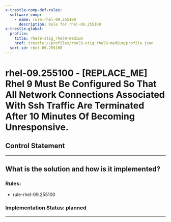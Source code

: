 ```yaml
---
x-trestle-comp-def-rules:
  software-comp:
    - name: rule-rhel-09.255100
      description: Rule for rhel-09.255100
x-trestle-global:
  profile:
    title: rhel9-stig_rhel9-medium
    href: trestle://profiles/rhel9-stig_rhel9-medium/profile.json
  sort-id: rhel-09.255100
---
```


# rhel-09.255100 - \[REPLACE_ME\] Rhel 9 Must Be Configured So That All Network Connections Associated With Ssh Traffic Are Terminated After 10 Minutes Of Becoming Unresponsive.

## Control Statement

______________________________________________________________________

## What is the solution and how is it implemented?

<!-- For implementation status enter one of: implemented, partial, planned, alternative, not-applicable -->

<!-- Note that the list of rules under ### Rules: is read-only and changes will not be captured after assembly to JSON -->

<!-- Add control implementation description here for control: rhel-09.255100 -->

### Rules:

  - rule-rhel-09.255100

### Implementation Status: planned

______________________________________________________________________
